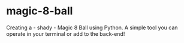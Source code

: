 # magic-8-ball
Creating a - shady - Magic 8 Ball using Python. A simple tool you can operate in your terminal or add to the back-end! 

